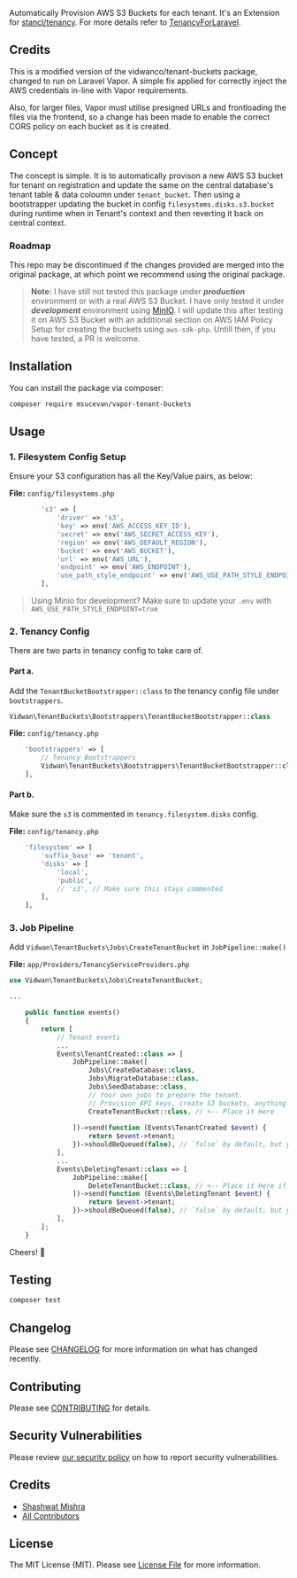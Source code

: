 Automatically Provision AWS S3 Buckets for each tenant. It's an Extension for [stancl/tenancy](https://github.com/stancl/tenancy). For more details refer to [TenancyForLaravel](https://tenancyforlaravel.com/).

## Credits

This is a modified version of the vidwanco/tenant-buckets package, changed to run on Laravel Vapor. A simple fix applied for correctly inject the AWS credentials in-line with Vapor requirements.

Also, for larger files, Vapor must utilise presigned URLs and frontloading the files via the frontend, so a change has been made to enable the correct CORS policy on each bucket as it is created.

## Concept

The concept is simple. It is to automatically provison a new AWS S3 bucket for tenant on registration and update the same on the central database's tenant table & data coloumn under `tenant_bucket`.
Then using a bootstrapper updating the bucket in config `filesystems.disks.s3.bucket` during runtime when in Tenant's context and then reverting it back on central context.

### Roadmap

This repo may be discontinued if the changes provided are merged into the original package, at which point we recommend using the original package.

> **Note:** I have still not tested this package under ***production*** environment or with a real AWS S3 Bucket. I have only tested it under ***development*** environment using [MinIO](https://min.io/). I will update this after testing it on AWS S3 Bucket with an additional section on AWS IAM Policy Setup for creating the buckets using `aws-sdk-php`. Untill then, if you have tested, a PR is welcome.

## Installation

You can install the package via composer:

```bash
composer require msucevan/vapor-tenant-buckets
```

## Usage

### 1. Filesystem Config Setup

Ensure your S3 configuration has all the Key/Value pairs, as below:

**File:** `config/filesystems.php` 
```php
        's3' => [
            'driver' => 's3',
            'key' => env('AWS_ACCESS_KEY_ID'),
            'secret' => env('AWS_SECRET_ACCESS_KEY'),
            'region' => env('AWS_DEFAULT_REGION'),
            'bucket' => env('AWS_BUCKET'),
            'url' => env('AWS_URL'),
            'endpoint' => env('AWS_ENDPOINT'),
            'use_path_style_endpoint' => env('AWS_USE_PATH_STYLE_ENDPOINT', false),
        ],

```
> Using Minio for development? Make sure to update your `.env` with `AWS_USE_PATH_STYLE_ENDPOINT=true`

### 2. Tenancy Config

There are two parts in tenancy config to take care of.
#### Part **a**.

Add the `TenantBucketBootstrapper::class` to the tenancy config file under `bootstrappers`.

```php
Vidwan\TenantBuckets\Bootstrappers\TenantBucketBootstrapper::class
```

**File:** `config/tenancy.php`
```php
    'bootstrappers' => [
        // Tenancy Bootstrappers
        Vidwan\TenantBuckets\Bootstrappers\TenantBucketBootstrapper::class,
    ],
```

#### Part **b**.

Make sure the `s3` is commented in `tenancy.filesystem.disks` config.

**File:** `config/tenancy.php`
```php
    'filesystem' => [
        'suffix_base' => 'tenant',
        'disks' => [
            'local',
            'public',
            // 's3', // Make sure this stays commented
        ],
    ],
```

### 3. Job Pipeline

Add `Vidwan\TenantBuckets\Jobs\CreateTenantBucket` in `JobPipeline::make()`

**File:** `app/Providers/TenancyServiceProviders.php`
```php
use Vidwan\TenantBuckets\Jobs\CreateTenantBucket;

...

    public function events()
    {
        return [
            // Tenant events
            ...
            Events\TenantCreated::class => [
                JobPipeline::make([
                    Jobs\CreateDatabase::class,
                    Jobs\MigrateDatabase::class,
                    Jobs\SeedDatabase::class,
                    // Your own jobs to prepare the tenant.
                    // Provision API keys, create S3 buckets, anything you want!
                    CreateTenantBucket::class, // <-- Place it Here
					
                ])->send(function (Events\TenantCreated $event) {
                    return $event->tenant;
                })->shouldBeQueued(false), // `false` by default, but you probably want to make this `true` for production.
            ],
            ...
            Events\DeletingTenant::class => [
                JobPipeline::make([
                    DeleteTenantBucket::class, // <-- Place it Here if you wanna delete the bucket when delete a tenant
                ])->send(function (Events\DeletingTenant $event) {
                    return $event->tenant;
                })->shouldBeQueued(false), // `false` by default, but you probably want to make this `true` for production.
            ],
        ];
    }
```

Cheers! 🥳
## Testing

```bash
composer test
```

## Changelog

Please see [CHANGELOG](CHANGELOG.md) for more information on what has changed recently.

## Contributing

Please see [CONTRIBUTING](.github/CONTRIBUTING.md) for details.

## Security Vulnerabilities

Please review [our security policy](../../security/policy) on how to report security vulnerabilities.

## Credits

- [Shashwat Mishra](https://github.com/secrethash)
- [All Contributors](../../contributors)

## License

The MIT License (MIT). Please see [License File](LICENSE.md) for more information.
